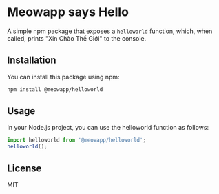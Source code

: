 # Meowapp says Hello  

A simple npm package that exposes a `helloworld` function, which, when called, prints "Xin Chào Thế Giới" to the console.

## Installation

You can install this package using npm:

```bash
npm install @meowapp/helloworld 
```

## Usage
In your Node.js project, you can use the helloworld function as follows:

```javascript
import helloworld from '@meowapp/helloworld';
helloworld();
```

## License
MIT